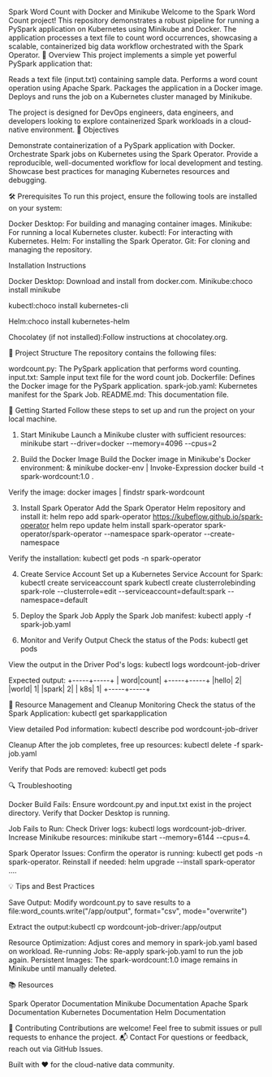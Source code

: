 Spark Word Count with Docker and Minikube
Welcome to the Spark Word Count project! This repository demonstrates a robust pipeline for running a PySpark application on Kubernetes using Minikube and Docker. The application processes a text file to count word occurrences, showcasing a scalable, containerized big data workflow orchestrated with the Spark Operator.
📖 Overview
This project implements a simple yet powerful PySpark application that:

Reads a text file (input.txt) containing sample data.
Performs a word count operation using Apache Spark.
Packages the application in a Docker image.
Deploys and runs the job on a Kubernetes cluster managed by Minikube.

The project is designed for DevOps engineers, data engineers, and developers looking to explore containerized Spark workloads in a cloud-native environment.
🎯 Objectives

Demonstrate containerization of a PySpark application with Docker.
Orchestrate Spark jobs on Kubernetes using the Spark Operator.
Provide a reproducible, well-documented workflow for local development and testing.
Showcase best practices for managing Kubernetes resources and debugging.

🛠️ Prerequisites
To run this project, ensure the following tools are installed on your system:

Docker Desktop: For building and managing container images.
Minikube: For running a local Kubernetes cluster.
kubectl: For interacting with Kubernetes.
Helm: For installing the Spark Operator.
Git: For cloning and managing the repository.

Installation Instructions

Docker Desktop: Download and install from docker.com.
Minikube:choco install minikube


kubectl:choco install kubernetes-cli


Helm:choco install kubernetes-helm


Chocolatey (if not installed):Follow instructions at chocolatey.org.

📂 Project Structure
The repository contains the following files:

wordcount.py: The PySpark application that performs word counting.
input.txt: Sample input text file for the word count job.
Dockerfile: Defines the Docker image for the PySpark application.
spark-job.yaml: Kubernetes manifest for the Spark Job.
README.md: This documentation file.

🚀 Getting Started
Follow these steps to set up and run the project on your local machine.
1. Start Minikube
Launch a Minikube cluster with sufficient resources:
minikube start --driver=docker --memory=4096 --cpus=2

2. Build the Docker Image
Build the Docker image in Minikube's Docker environment:
& minikube docker-env | Invoke-Expression
docker build -t spark-wordcount:1.0 .

Verify the image:
docker images | findstr spark-wordcount

3. Install Spark Operator
Add the Spark Operator Helm repository and install it:
helm repo add spark-operator https://kubeflow.github.io/spark-operator
helm repo update
helm install spark-operator spark-operator/spark-operator --namespace spark-operator --create-namespace

Verify the installation:
kubectl get pods -n spark-operator

4. Create Service Account
Set up a Kubernetes Service Account for Spark:
kubectl create serviceaccount spark
kubectl create clusterrolebinding spark-role --clusterrole=edit --serviceaccount=default:spark --namespace=default

5. Deploy the Spark Job
Apply the Spark Job manifest:
kubectl apply -f spark-job.yaml

6. Monitor and Verify Output
Check the status of the Pods:
kubectl get pods

View the output in the Driver Pod's logs:
kubectl logs wordcount-job-driver

Expected output:
+-----+-----+
| word|count|
+-----+-----+
|hello|    2|
|world|    1|
|spark|    2|
|  k8s|    1|
+-----+-----+

🧹 Resource Management and Cleanup
Monitoring
Check the status of the Spark Application:
kubectl get sparkapplication

View detailed Pod information:
kubectl describe pod wordcount-job-driver

Cleanup
After the job completes, free up resources:
kubectl delete -f spark-job.yaml

Verify that Pods are removed:
kubectl get pods

🔍 Troubleshooting

Docker Build Fails:
Ensure wordcount.py and input.txt exist in the project directory.
Verify that Docker Desktop is running.


Job Fails to Run:
Check Driver logs: kubectl logs wordcount-job-driver.
Increase Minikube resources: minikube start --memory=6144 --cpus=4.


Spark Operator Issues:
Confirm the operator is running: kubectl get pods -n spark-operator.
Reinstall if needed: helm upgrade --install spark-operator ....



💡 Tips and Best Practices

Save Output: Modify wordcount.py to save results to a file:word_counts.write("/app/output", format="csv", mode="overwrite")

Extract the output:kubectl cp wordcount-job-driver:/app/output <local-path>


Resource Optimization: Adjust cores and memory in spark-job.yaml based on workload.
Re-running Jobs: Re-apply spark-job.yaml to run the job again.
Persistent Images: The spark-wordcount:1.0 image remains in Minikube until manually deleted.

📚 Resources

Spark Operator Documentation
Minikube Documentation
Apache Spark Documentation
Kubernetes Documentation
Helm Documentation

🤝 Contributing
Contributions are welcome! Feel free to submit issues or pull requests to enhance the project.
📬 Contact
For questions or feedback, reach out via GitHub Issues.

Built with ❤️ for the cloud-native data community.
